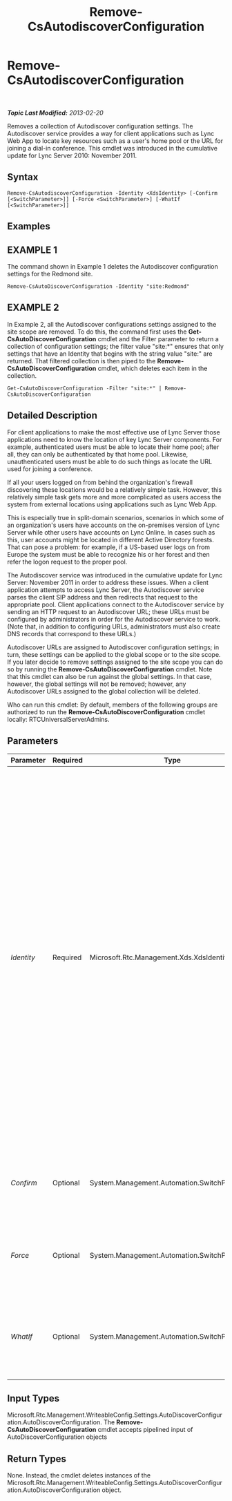 ﻿---
title: Remove-CsAutodiscoverConfiguration
TOCTitle: Remove-CsAutodiscoverConfiguration
ms:assetid: f7cda472-c23b-4eb9-b45b-b9353b93e1df
ms:mtpsurl: https://technet.microsoft.com/en-us/library/Hh690054(v=OCS.15)
ms:contentKeyID: 48185863
ms.date: 07/23/2014
mtps_version: v=OCS.15
---

<div data-xmlns="http://www.w3.org/1999/xhtml">

<div class="topic" data-xmlns="http://www.w3.org/1999/xhtml" data-msxsl="urn:schemas-microsoft-com:xslt" data-cs="http://msdn.microsoft.com/en-us/">

<div data-asp="http://msdn2.microsoft.com/asp">

# Remove-CsAutodiscoverConfiguration

</div>

<div id="mainSection">

<div id="mainBody">

<span> </span>

_**Topic Last Modified:** 2013-02-20_

Removes a collection of Autodiscover configuration settings. The Autodiscover service provides a way for client applications such as Lync Web App to locate key resources such as a user's home pool or the URL for joining a dial-in conference. This cmdlet was introduced in the cumulative update for Lync Server 2010: November 2011.

<div>

## Syntax

    Remove-CsAutodiscoverConfiguration -Identity <XdsIdentity> [-Confirm [<SwitchParameter>]] [-Force <SwitchParameter>] [-WhatIf [<SwitchParameter>]]

</div>

<div>

## Examples

<div>

## EXAMPLE 1

The command shown in Example 1 deletes the Autodiscover configuration settings for the Redmond site.

    Remove-CsAutoDiscoverConfiguration -Identity "site:Redmond"

</div>

<div>

## EXAMPLE 2

In Example 2, all the Autodiscover configurations settings assigned to the site scope are removed. To do this, the command first uses the **Get-CsAutoDiscoverConfiguration** cmdlet and the Filter parameter to return a collection of configuration settings; the filter value "site:\*" ensures that only settings that have an Identity that begins with the string value "site:" are returned. That filtered collection is then piped to the **Remove-CsAutoDiscoverConfiguration** cmdlet, which deletes each item in the collection.

    Get-CsAutoDiscoverConfiguration -Filter "site:*" | Remove-CsAutoDiscoverConfiguration

</div>

</div>

<div>

## Detailed Description

For client applications to make the most effective use of Lync Server those applications need to know the location of key Lync Server components. For example, authenticated users must be able to locate their home pool; after all, they can only be authenticated by that home pool. Likewise, unauthenticated users must be able to do such things as locate the URL used for joining a conference.

If all your users logged on from behind the organization's firewall discovering these locations would be a relatively simple task. However, this relatively simple task gets more and more complicated as users access the system from external locations using applications such as Lync Web App.

This is especially true in split-domain scenarios, scenarios in which some of an organization's users have accounts on the on-premises version of Lync Server while other users have accounts on Lync Online. In cases such as this, user accounts might be located in different Active Directory forests. That can pose a problem: for example, if a US-based user logs on from Europe the system must be able to recognize his or her forest and then refer the logon request to the proper pool.

The Autodiscover service was introduced in the cumulative update for Lync Server: November 2011 in order to address these issues. When a client application attempts to access Lync Server, the Autodiscover service parses the client SIP address and then redirects that request to the appropriate pool. Client applications connect to the Autodiscover service by sending an HTTP request to an Autodiscover URL; these URLs must be configured by administrators in order for the Autodiscover service to work. (Note that, in addition to configuring URLs, administrators must also create DNS records that correspond to these URLs.)

Autodiscover URLs are assigned to Autodiscover configuration settings; in turn, these settings can be applied to the global scope or to the site scope. If you later decide to remove settings assigned to the site scope you can do so by running the **Remove-CsAutoDiscoverConfiguration** cmdlet. Note that this cmdlet can also be run against the global settings. In that case, however, the global settings will not be removed; however, any Autodiscover URLs assigned to the global collection will be deleted.

Who can run this cmdlet: By default, members of the following groups are authorized to run the **Remove-CsAutoDiscoverConfiguration** cmdlet locally: RTCUniversalServerAdmins.

</div>

<div>

## Parameters


<table>
<colgroup>
<col style="width: 25%" />
<col style="width: 25%" />
<col style="width: 25%" />
<col style="width: 25%" />
</colgroup>
<thead>
<tr class="header">
<th>Parameter</th>
<th>Required</th>
<th>Type</th>
<th>Description</th>
</tr>
</thead>
<tbody>
<tr class="odd">
<td><p><em>Identity</em></p></td>
<td><p>Required</p></td>
<td><p>Microsoft.Rtc.Management.Xds.XdsIdentity</p></td>
<td><p>Unique identifier for the Autodiscover settings to be removed. Autodiscover settings can be configured at the global or the site scope. To “remove” the global policy, use this syntax: -Identity global. (Note that the global settings cannot actually be removed. Instead, all the properties in the global settings will be reset to their default values.)</p>
<p>To remove settings configured at the site scope, use syntax similar to this:</p>
<p>-Identity &quot;site:Redmond&quot;</p>
<p>Note that wildcards are not allowed when specifying an Identity.</p></td>
</tr>
<tr class="even">
<td><p><em>Confirm</em></p></td>
<td><p>Optional</p></td>
<td><p>System.Management.Automation.SwitchParameter</p></td>
<td><p>Prompts you for confirmation before executing the command.</p></td>
</tr>
<tr class="odd">
<td><p><em>Force</em></p></td>
<td><p>Optional</p></td>
<td><p>System.Management.Automation.SwitchParameter</p></td>
<td><p>Suppresses the display of any non-fatal error message that might occur when running the command.</p></td>
</tr>
<tr class="even">
<td><p><em>WhatIf</em></p></td>
<td><p>Optional</p></td>
<td><p>System.Management.Automation.SwitchParameter</p></td>
<td><p>Describes what would happen if you executed the command without actually executing the command.</p></td>
</tr>
</tbody>
</table>


</div>

<div>

## Input Types

Microsoft.Rtc.Management.WriteableConfig.Settings.AutoDiscoverConfiguration.AutoDiscoverConfiguration. The **Remove-CsAutoDiscoverConfiguration** cmdlet accepts pipelined input of AutoDiscoverConfiguration objects

</div>

<div>

## Return Types

None. Instead, the cmdlet deletes instances of the Microsoft.Rtc.Management.WriteableConfig.Settings.AutoDiscoverConfiguration.AutoDiscoverConfiguration object.

</div>

</div>

<span> </span>

</div>

</div>

</div>

